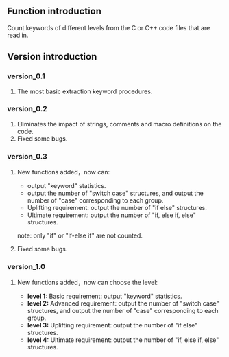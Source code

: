 ## Function introduction
Count keywords of different levels from the C or C++ code files that are read in.

## Version introduction

### version_0.1
1. The most basic extraction keyword procedures.

### version_0.2
1. Eliminates the impact of strings, comments and macro definitions on the code.
2. Fixed some bugs.

### version_0.3
1. New functions added，now can:
	+  output "keyword" statistics.
	+  output the number of "switch case" structures, and output the number of "case" corresponding to each group.
	+  Uplifting requirement: output the number of "if else" structures.
	+  Ultimate requirement: output the number of "if, else if, else" structures.
	
	note: only "if" or "if-else if" are not counted.
	
	
	
2. Fixed some bugs.

### version_1.0
1. New functions added，now can choose the level:

	+  **level 1:**  Basic requirement: output "keyword" statistics.
	+  **level 2:**  Advanced requirement: output the number of "switch case" structures, and output  the number of "case" corresponding to each group.
	+  **level 3:**  Uplifting requirement: output the number of "if else" structures.
	+  **level 4:**  Ultimate requirement: output the number of "if, else if, else" structures.
